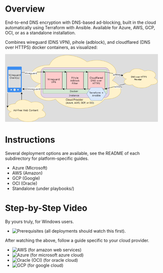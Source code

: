 # Overview
End-to-end DNS encryption with DNS-based ad-blocking, built in the cloud automatically using Terraform with Ansible. Available for Azure, AWS, GCP, OCI, or as a standalone installation.

Combines wireguard (DNS VPN), pihole (adblock), and cloudflared (DNS over HTTPS) docker containers, as visualized:

![Diagram](diagram.png)

# Instructions
Several deployment options are available, see the README of each subdirectory for platform-specific guides.
- Azure (Microsoft)
- AWS (Amazon)
- GCP (Google)
- OCI (Oracle)
- Standalone (under playbooks/)

# Step-by-Step Video
By yours truly, for Windows users.
- ![Prerequisites](https://youtu.be/tU8sGNf5nFE) (all deployments should watch this first).

After watching the above, follow a guide specific to your cloud provider.
- ![AWS](https://youtu.be/6fhE6ZOGxKY) (for amazon web services)
- ![Azure](https://youtu.be/ttvvaFvvYb8) (for microsoft azure cloud)
- ![Oracle (OCI)](https://youtu.be/yzQ2ypcfPFk) (for oracle cloud)
- ![GCP](https://youtu.be/LQhRCFQbk_c) (for google cloud)
